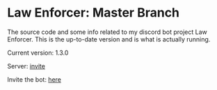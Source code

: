 # Law Enforcer: Master Branch
The source code and some info related to my discord bot project Law Enforcer. This is the up-to-date version and is what is actually running.

Current version: 1.3.0

Server: [invite](https://discord.gg/PVTBgK6)

Invite the bot: [here](https://discordapp.com/api/oauth2/authorize?client_id=696124534679535728&permissions=268561591&scope=bot)
